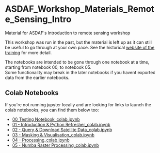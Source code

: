 # ASDAF_Workshop_Materials_Remote_Sensing_Intro
Material for ASDAF's Introduction to remote sensing workshop  

This workshop was run in the past, but the material is left up as it can still be useful to go through at your own pace.
See the historical [website of the training](https://australiansdaf.github.io/2024-06-Remote-Sensing-Workshop/) for more detail.  

The notebooks are intended to be gone through one notebook at a time, starting from notebook 00, to notebook 05.   
Some functionality may break in the later notebooks if you havent exported data from the earlier notebooks.

## Colab Notebooks

If you're not running jupyter locally and are looking for links to launch the colab notebooks, you can find them below too:
- <a href="https://colab.research.google.com/github/AustralianSDAF/ASDAF_Workshop_Materials_Remote_Sensing_Intro/blob/post-workshop-updates/notebooks_colab/00_Testing Notebook_colab.ipynb">00_Testing Notebook_colab.ipynb </a>
- <a href="https://colab.research.google.com/github/AustralianSDAF/ASDAF_Workshop_Materials_Remote_Sensing_Intro/blob/post-workshop-updates/notebooks_colab/01 - Introduction %26 Python Refresher_colab.ipynb">01 - Introduction & Python Refresher_colab.ipynb</a>
- <a href="https://colab.research.google.com/github/AustralianSDAF/ASDAF_Workshop_Materials_Remote_Sensing_Intro/blob/post-workshop-updates/notebooks_colab/02 - Query %26 Download Satellite Data_colab.ipynb">02 - Query & Download Satellite Data_colab.ipynb</a>
- <a href="https://colab.research.google.com/github/AustralianSDAF/ASDAF_Workshop_Materials_Remote_Sensing_Intro/blob/post-workshop-updates/notebooks_colab/03 - Masking %26 Visualisation_colab.ipynb">03 - Masking & Visualisation_colab.ipynb</a>
- <a href="https://colab.research.google.com/github/AustralianSDAF/ASDAF_Workshop_Materials_Remote_Sensing_Intro/blob/post-workshop-updates/notebooks_colab/04 - Processing_colab.ipynb">04 - Processing_colab.ipynb</a>
- <a href="https://colab.research.google.com/github/AustralianSDAF/ASDAF_Workshop_Materials_Remote_Sensing_Intro/blob/post-workshop-updates/notebooks_colab/05 - Numba Raster Processing_colab.ipynb"> 05 - Numba Raster Processing_colab.ipynb</a>
